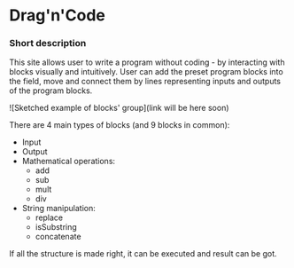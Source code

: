 # Drag'n'Code

### Short description
This site allows user to write a program without coding - by interacting with blocks visually and intuitively.
User can add the preset program blocks into the field, move and connect them by lines representing inputs and outputs of the program blocks.

![Sketched example of blocks' group](link will be here soon)

There are 4 main types of blocks (and 9 blocks in common):
* Input
* Output
* Mathematical operations:
    * add
    * sub
    * mult
    * div
* String manipulation:
    * replace
    * isSubstring
    * concatenate

If all the structure is made right, it can be executed and result can be got.
